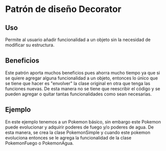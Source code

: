 # Patrón de diseño Decorator

## Uso 
Permite al usuario añadir funcionalidad a un objeto sin la necesidad de modificar su estructura.

## Beneficios
Este patrón aporta muchos beneficios pues ahorra mucho tiempo ya que si se quiere agregar alguna funcionalidad a un objeto, entonces lo único que se tiene que hacer es "envolver" la clase original en otra que tenga las funciones nuevas. De esta manera no se tiene que reescribir el código y se pueden agregar o quitar tantas funcionalidades como sean necesarias.

## Ejemplo
En este ejemplo tenemos a un Pokemon básico, sin embargo este Pokemon puede evolucionar y adquirir poderes de fuego y/o poderes de agua. De esta manera, se crea la clase PokemonSimple y cuando este pokemon evoluciona entonces se le agrega la funcionalidad de la clase PokemonFuego o PokemonAgua.
